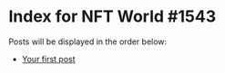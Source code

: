 # Index for NFT World #1543
Posts will be displayed in the order below:

- [Your first post](./001-first.md)

